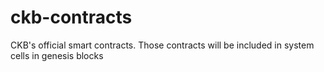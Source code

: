 # ckb-contracts
CKB's official smart contracts. Those contracts will be included in system cells in genesis blocks

